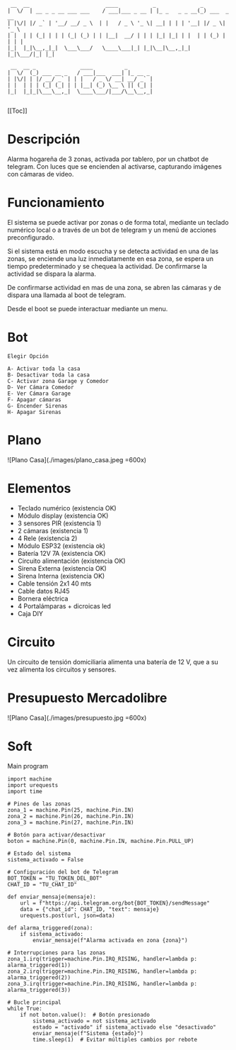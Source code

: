 
```
 __  __                        ____           _              _             
|  \/  | __ _ _ __ ___ ___    / ___|___ _ __ | |_ _   _ _ __(_) ___  _ __  
| |\/| |/ _` | '__/ __/ _ \  | |   / _ \ '_ \| __| | | | '__| |/ _ \| '_ \ 
| |  | | (_| | | | (_| (_) | | |__|  __/ | | | |_| |_| | |  | | (_) | | | |
|_|  |_|\__,_|_|  \___\___/   \____\___|_| |_|\__|\__,_|_|  |_|\___/|_| |_|

 __  __ _              ____          _        
|  \/  (_) ___ __ _   / ___|___  ___| |_ __ _ 
| |\/| | |/ __/ _` | | |   / _ \/ __| __/ _` |
| |  | | | (_| (_| | | |__| (_) \__ \ || (_| |
|_|  |_|_|\___\__,_|  \____\___/|___/\__\__,_|
                                              

```
[[Toc]]

# Descripción

Alarma hogareña de 3 zonas, activada por tablero, por un chatbot de telegram.  Con luces que se encienden al activarse, capturando imágenes con cámaras de video.

# Funcionamiento

El sistema se puede activar por zonas o de forma total, mediante un teclado numérico local o a través de un bot de telegram y un menú de acciones preconfigurado.

Si el sistema está en modo escucha y se detecta actividad en una de las zonas, se enciende una luz inmediatamente en esa zona, se espera un tiempo predeterminado y se chequea la actividad.  De confirmarse la actividad se dispara la alarma.

De confirmarse actividad en mas de una zona, se abren las cámaras y de dispara una llamada al boot de telegram.

Desde el boot se puede interactuar mediante un menu.

# Bot 

```
Elegir Opción

A- Activar toda la casa
B- Desactivar toda la casa
C- Activar zona Garage y Comedor
D- Ver Cámara Comedor
E- Ver Cámara Garage
F- Apagar cámaras
G- Encender Sirenas
H- Apagar Sirenas
```

# Plano

![Plano Casa](./images/plano_casa.jpeg =600x)

# Elementos

- Teclado numérico (existencia OK)
- Módulo display (existencia OK)
- 3 sensores PIR (existencia 1)
- 2 cámaras (existencia 1)
- 4 Rele (existencia 2)
- Módulo ESP32 (existencia ok)
- Batería 12V 7A (existencia OK)
- Circuito alimentación (existencia OK)
- Sirena Externa (existencia OK)
- Sirena Interna (existencia OK)
- Cable tensión 2x1 40 mts
- Cable datos RJ45
- Bornera eléctrica 
- 4 Portalámparas + dicroicas led
- Caja DIY

# Circuito

Un circuito de tensión domiciliaria alimenta una batería de 12 V, que a su vez alimenta los circuitos y sensores.

# Presupuesto Mercadolibre

![Plano Casa](./images/presupuesto.jpg =600x)

# Soft

Main program

```
import machine
import urequests
import time

# Pines de las zonas
zona_1 = machine.Pin(25, machine.Pin.IN)
zona_2 = machine.Pin(26, machine.Pin.IN)
zona_3 = machine.Pin(27, machine.Pin.IN)

# Botón para activar/desactivar
boton = machine.Pin(0, machine.Pin.IN, machine.Pin.PULL_UP)

# Estado del sistema
sistema_activado = False

# Configuración del bot de Telegram
BOT_TOKEN = "TU_TOKEN_DEL_BOT"
CHAT_ID = "TU_CHAT_ID"

def enviar_mensaje(mensaje):
    url = f"https://api.telegram.org/bot{BOT_TOKEN}/sendMessage"
    data = {"chat_id": CHAT_ID, "text": mensaje}
    urequests.post(url, json=data)

def alarma_triggered(zona):
    if sistema_activado:
        enviar_mensaje(f"Alarma activada en zona {zona}")

# Interrupciones para las zonas
zona_1.irq(trigger=machine.Pin.IRQ_RISING, handler=lambda p: alarma_triggered(1))
zona_2.irq(trigger=machine.Pin.IRQ_RISING, handler=lambda p: alarma_triggered(2))
zona_3.irq(trigger=machine.Pin.IRQ_RISING, handler=lambda p: alarma_triggered(3))

# Bucle principal
while True:
    if not boton.value():  # Botón presionado
        sistema_activado = not sistema_activado
        estado = "activado" if sistema_activado else "desactivado"
        enviar_mensaje(f"Sistema {estado}")
        time.sleep(1)  # Evitar múltiples cambios por rebote

```
